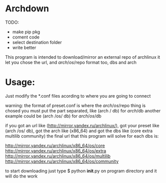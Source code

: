  # Archdown

 TODO:
 - make pip pkg
 - coment code
 - select destination folder
 - write better


 This program is intended to download/mirror an external repo of archlinux
 it let you chose the url, and $arch/os/$repo format too, dbs and arch

 # Usage:
 Just modify the *.conf files acording to where you are going to connect

 warning:
 the format of preset.conf is where the $arch/os/$repo thing is chosed
 you must put the part separated, like (arch / db) for $arch/$db
 another example could be (arch /os/ db) for $arch/os/$db

 if you got an url like  (http://mirror.yandex.ru/archlinux/),
 got your preset like (arch /os/ db),
 got the arch like (x86_64)
 and got the dbs like (core extra multilib community)
 the final url that this program will solve for each dbs is:

 http://mirror.yandex.ru/archlinux/x86_64/os/core
 http://mirror.yandex.ru/archlinux/x86_64/os/extra
 http://mirror.yandex.ru/archlinux/x86_64/os/multilib
 http://mirror.yandex.ru/archlinux/x86_64/os/community

 to start downloading just type
 $ python __init__.py
 on program directory and it will do the work

